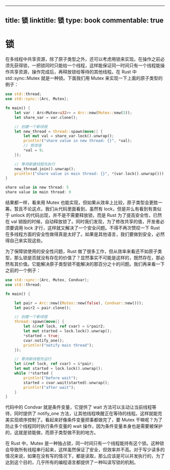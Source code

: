 
---
title: 锁
linktitle: 锁
type: book
commentable: true
---

# 锁

在多线程中共享资源，除了原子类型之外，还可以考虑用锁来实现。在操作之前必须先获得锁，一把锁同时只能给一个线程，这样能保证同一时间只有一个线程能操作共享资源，操作完成后，再释放锁给等待的其他线程。在 Rust 中 std::sync::Mutex 就是一种锁。下面我们用 Mutex 来实现一下上面的原子类型的例子：

```rs
use std::thread;
use std::sync::{Arc, Mutex};

fn main() {
    let var : Arc<Mutex<u32>> = Arc::new(Mutex::new(5));
    let share_var = var.clone();

    // 创建一个新线程
    let new_thread = thread::spawn(move|| {
        let mut val = share_var.lock().unwrap();
        println!("share value in new thread: {}", *val);
        // 修改值
        *val = 9;
    });

    // 等待新建线程先执行
    new_thread.join().unwrap();
    println!("share value in main thread: {}", *(var.lock().unwrap()));
}

share value in new thread: 5
share value in main thread: 9
```

结果都一样，看来用 Mutex 也能实现，但如果从效率上比较，原子类型会更胜一筹。暂且不论这点，我们从代码里面看到，虽然有 lock，但是并么有看到有类似于 unlock 的代码出现，并不是不需要释放锁，而是 Rust 为了提高安全性，已然在 val 销毁的时候，自动释放锁了。同时我们发现，为了修改共享的值，开发者必须要调用 lock 才行，这样就又解决了一个安全问题。不得不再次赞叹一下 Rust 在多线程方面的安全性做得真是太好了。如果是其他语言，我们要做到安全，必然得自己来实现这些。

为了保障锁使用的安全性问题，Rust 做了很多工作，但从效率来看还不如原子类型，那么锁是否就没有存在的价值了？显然事实不可能是这样的，既然存在，那必然有其价值。它能解决原子类型锁不能解决的那百分之十的问题。我们再来看一下之前的一个例子：

```rs
use std::sync::{Arc, Mutex, Condvar};
use std::thread;

fn main() {

    let pair = Arc::new((Mutex::new(false), Condvar::new()));
    let pair2 = pair.clone();

    // 创建一个新线程
    thread::spawn(move|| {
        let &(ref lock, ref cvar) = &*pair2;
        let mut started = lock.lock().unwrap();
        *started = true;
        cvar.notify_one();
        println!("notify main thread");
    });

    // 等待新线程先运行
    let &(ref lock, ref cvar) = &*pair;
    let mut started = lock.lock().unwrap();
    while !*started {
        println!("before wait");
        started = cvar.wait(started).unwrap();
        println!("after wait");
    }
}
```

代码中的 Condvar 就是条件变量，它提供了 wait 方法可以主动让当前线程等待，同时提供了 notify_one 方法，让其他线程唤醒正在等待的线程。这样就能完美实现顺序控制了。看起来好像条件变量把事都做完了，要 Mutex 干嘛呢？为了防止多个线程同时执行条件变量的 wait 操作，因为条件变量本身也是需要被保护的，这就是锁能做，而原子类型做不到的地方。

在 Rust 中，Mutex 是一种独占锁，同一时间只有一个线程能持有这个锁。这种锁会导致所有线程串行起来，这样虽然保证了安全，但效率并不高。对于写少读多的情况来说，如果在没有写的情况下，都是读取，那么应该是可以并发执行的，为了达到这个目的，几乎所有的编程语言都提供了一种叫读写锁的机制。

    